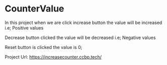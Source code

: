 # CounterValue
In this project when we are click increase button the value will be increased i.e; Positive values

Decrease button clicked the value will be decreased i.e; Negative values

Reset button is clicked the value is 0;

Project Url: https://increasecounter.ccbp.tech/
